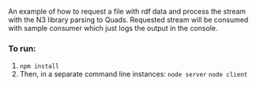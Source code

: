 An example of how to request a file with rdf data and process the stream with the N3 library parsing to Quads.
Requested stream will be consumed with sample consumer which just logs the output in the console.

### To run:
1. `npm install`
2. Then, in a separate command line instances:
`node server`
`node client`
